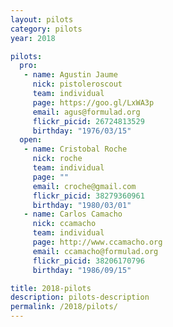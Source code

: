 ```yaml
---
layout: pilots
category: pilots
year: 2018

pilots:
  pro:
   - name: Agustin Jaume
     nick: pistoleroscout
     team: individual
     page: https://goo.gl/LxWA3p
     email: agus@formulad.org
     flickr_picid: 26724813529
     birthday: "1976/03/15"
  open:
   - name: Cristobal Roche
     nick: roche
     team: individual
     page: ""
     email: croche@gmail.com
     flickr_picid: 38279360961
     birthday: "1980/03/01"
   - name: Carlos Camacho
     nick: ccamacho
     team: individual
     page: http://www.ccamacho.org
     email: ccamacho@formulad.org
     flickr_picid: 38206170796
     birthday: "1986/09/15"

title: 2018-pilots
description: pilots-description
permalink: /2018/pilots/
---
```


